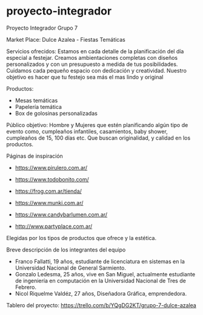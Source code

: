 # proyecto-integrador
Proyecto Integrador Grupo 7


 Market Place: Dulce Azalea - Fiestas Temáticas 

Servicios ofrecidos:
Estamos en cada detalle de la planificación del día especial a festejar.
Creamos ambientaciones completas con diseños personalizados y con un presupuesto a medida de tus posibilidades. 
Cuidamos cada pequeño espacio con dedicación y creatividad.
Nuestro objetivo es hacer que tu festejo sea más el mas lindo y original


Productos: 
- Mesas temáticas
- Papelería temática 
- Box de golosinas personalizadas 

Público objetivo: 
Hombre y Mujeres que estén planificando algún tipo de evento como, cumpleaños infantiles, casamientos, baby shower, cumpleaños de 15, 100 días etc.
Que buscan originalidad, y calidad en los productos.

 

Páginas de inspiración 

- https://www.pirulero.com.ar/

- https://www.todobonito.com/

- https://frog.com.ar/tienda/

- https://www.munki.com.ar/

- https://www.candybarlumen.com.ar/

- http://www.partyplace.com.ar/

Elegidas por los tipos de productos que ofrece y la estética.



Breve descripción de los integrantes del equipo

- Franco Fallatti, 19 años, estudiante de licenciatura en sistemas en la Universidad Nacional de General Sarmiento.
- Gonzalo Ledesma, 25 años, vive en San Miguel, actualmente estudiante de ingeniería en computación en la Universidad Nacional de Tres de Febrero.
- Nicol Riquelme Valdéz, 27 años, Diseñadora Gráfica, emprendedora.


Tablero del proyecto: https://trello.com/b/YQgDG2KT/grupo-7-dulce-azalea
